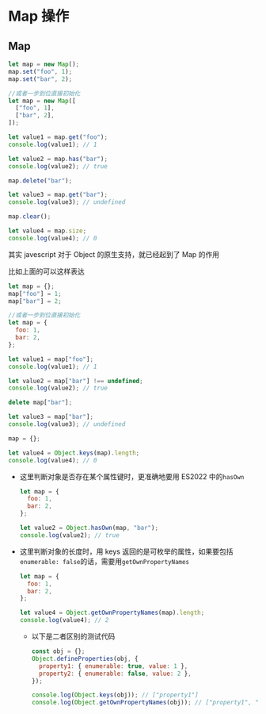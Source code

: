 # Map 操作

## Map

```js
let map = new Map();
map.set("foo", 1);
map.set("bar", 2);

//或者一步到位直接初始化
let map = new Map([
  ["foo", 1],
  ["bar", 2],
]);

let value1 = map.get("foo");
console.log(value1); // 1

let value2 = map.has("bar");
console.log(value2); // true

map.delete("bar");

let value3 = map.get("bar");
console.log(value3); // undefined

map.clear();

let value4 = map.size;
console.log(value4); // 0
```

其实 javescript 对于 Object 的原生支持，就已经起到了 Map 的作用

比如上面的可以这样表达

```js
let map = {};
map["foo"] = 1;
map["bar"] = 2;

//或者一步到位直接初始化
let map = {
  foo: 1,
  bar: 2,
};

let value1 = map["foo"];
console.log(value1); // 1

let value2 = map["bar"] !== undefined;
console.log(value2); // true

delete map["bar"];

let value3 = map["bar"];
console.log(value3); // undefined

map = {};

let value4 = Object.keys(map).length;
console.log(value4); // 0
```

- 这里判断对象是否存在某个属性键时，更准确地要用 ES2022 中的`hasOwn`

  ```js
  let map = {
    foo: 1,
    bar: 2,
  };

  let value2 = Object.hasOwn(map, "bar");
  console.log(value2); // true
  ```

- 这里判断对象的长度时，用 keys 返回的是可枚举的属性，如果要包括`enumerable: false`的话，需要用`getOwnPropertyNames`

  ```js
  let map = {
    foo: 1,
    bar: 2,
  };

  let value4 = Object.getOwnPropertyNames(map).length;
  console.log(value4); // 2
  ```

  - 以下是二者区别的测试代码
    ```js
    const obj = {};
    Object.defineProperties(obj, {
      property1: { enumerable: true, value: 1 },
      property2: { enumerable: false, value: 2 },
    });

    console.log(Object.keys(obj)); // ["property1"]
    console.log(Object.getOwnPropertyNames(obj)); // ["property1", "property2"]
    ```
